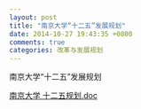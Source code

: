 ```yaml
---
layout: post
title: "南京大学“十二五”发展规划"
date: 2014-10-27 19:43:35 +0800
comments: true
categories: 改革与发展规划
---
```


南京大学“十二五”发展规划

[南京大学 十二五规划.doc](http://985.nju.edu.cn/ewebeditor/UploadFile/2014102795343430.doc)

